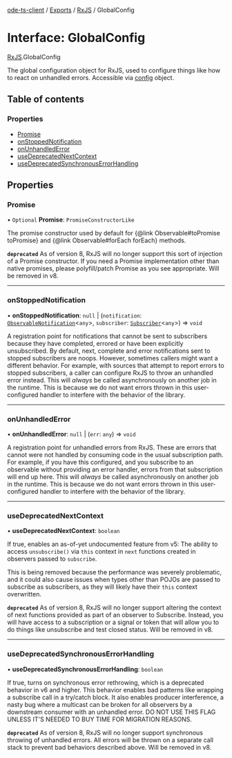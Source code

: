 [ode-ts-client](../README.md) / [Exports](../modules.md) / [RxJS](../modules/RxJS.md) / GlobalConfig

# Interface: GlobalConfig

[RxJS](../modules/RxJS.md).GlobalConfig

The global configuration object for RxJS, used to configure things
like how to react on unhandled errors. Accessible via [config](../modules/RxJS.md#config)
object.

## Table of contents

### Properties

- [Promise](RxJS.GlobalConfig.md#promise)
- [onStoppedNotification](RxJS.GlobalConfig.md#onstoppednotification)
- [onUnhandledError](RxJS.GlobalConfig.md#onunhandlederror)
- [useDeprecatedNextContext](RxJS.GlobalConfig.md#usedeprecatednextcontext)
- [useDeprecatedSynchronousErrorHandling](RxJS.GlobalConfig.md#usedeprecatedsynchronouserrorhandling)

## Properties

### Promise

• `Optional` **Promise**: `PromiseConstructorLike`

The promise constructor used by default for {@link Observable#toPromise toPromise} and {@link Observable#forEach forEach}
methods.

**`deprecated`** As of version 8, RxJS will no longer support this sort of injection of a
Promise constructor. If you need a Promise implementation other than native promises,
please polyfill/patch Promise as you see appropriate. Will be removed in v8.

___

### onStoppedNotification

• **onStoppedNotification**: ``null`` \| (`notification`: [`ObservableNotification`](../modules/RxJS.md#observablenotification)<`any`\>, `subscriber`: [`Subscriber`](../classes/RxJS.Subscriber.md)<`any`\>) => `void`

A registration point for notifications that cannot be sent to subscribers because they
have completed, errored or have been explicitly unsubscribed. By default, next, complete
and error notifications sent to stopped subscribers are noops. However, sometimes callers
might want a different behavior. For example, with sources that attempt to report errors
to stopped subscribers, a caller can configure RxJS to throw an unhandled error instead.
This will _always_ be called asynchronously on another job in the runtime. This is because
we do not want errors thrown in this user-configured handler to interfere with the
behavior of the library.

___

### onUnhandledError

• **onUnhandledError**: ``null`` \| (`err`: `any`) => `void`

A registration point for unhandled errors from RxJS. These are errors that
cannot were not handled by consuming code in the usual subscription path. For
example, if you have this configured, and you subscribe to an observable without
providing an error handler, errors from that subscription will end up here. This
will _always_ be called asynchronously on another job in the runtime. This is because
we do not want errors thrown in this user-configured handler to interfere with the
behavior of the library.

___

### useDeprecatedNextContext

• **useDeprecatedNextContext**: `boolean`

If true, enables an as-of-yet undocumented feature from v5: The ability to access
`unsubscribe()` via `this` context in `next` functions created in observers passed
to `subscribe`.

This is being removed because the performance was severely problematic, and it could also cause
issues when types other than POJOs are passed to subscribe as subscribers, as they will likely have
their `this` context overwritten.

**`deprecated`** As of version 8, RxJS will no longer support altering the
context of next functions provided as part of an observer to Subscribe. Instead,
you will have access to a subscription or a signal or token that will allow you to do things like
unsubscribe and test closed status. Will be removed in v8.

___

### useDeprecatedSynchronousErrorHandling

• **useDeprecatedSynchronousErrorHandling**: `boolean`

If true, turns on synchronous error rethrowing, which is a deprecated behavior
in v6 and higher. This behavior enables bad patterns like wrapping a subscribe
call in a try/catch block. It also enables producer interference, a nasty bug
where a multicast can be broken for all observers by a downstream consumer with
an unhandled error. DO NOT USE THIS FLAG UNLESS IT'S NEEDED TO BUY TIME
FOR MIGRATION REASONS.

**`deprecated`** As of version 8, RxJS will no longer support synchronous throwing
of unhandled errors. All errors will be thrown on a separate call stack to prevent bad
behaviors described above. Will be removed in v8.
